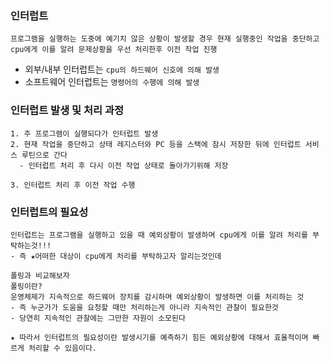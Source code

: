 ### 인터럽트
```
프로그램을 실행하는 도중에 예기치 않은 상황이 발생할 경우 현재 실행중인 작업을 중단하고 cpu에게 이를 알려 문제상황을 우선 처리한후 이전 작업 진행
```
- 외부/내부 인터럽트는 `cpu의 하드웨어 신호에 의해 발생`
- 소프트웨어 인터럽트는 `명령어의 수행에 의해 발생`

### 인터럽트 발생 및 처리 과정
```
1. 주 프로그램이 실행되다가 인터럽트 발생
2. 현재 작업을 중단하고 상태 레지스터와 PC 등을 스택에 잠시 저장한 뒤에 인터럽트 서비스 루틴으로 간다
  - 인터럽트 처리 후 다시 이전 작업 상태로 돌아가기위해 저장
 
3. 인터럽트 처리 후 이전 작업 수행
```

### 인터럽트의 필요성 
```
인터럽트는 프로그램을 실행하고 있을 때 예외상황이 발생하며 cpu에게 이를 알려 처리를 부탁하는것!!!
- 즉 ★어떠한 대상이 cpu에게 처리를 부탁하고자 알리는것인데

폴링과 비교해보자
폴링이란?
운영체제가 지속적으로 하드웨어 장치를 감시하며 예외상황이 발생하면 이를 처리하는 것
- 즉 누군가가 도움을 요청할 때만 처리하는게 아니라 지속적인 관찰이 필요한것
- 당연히 지속적인 관찰에는 그만한 자원이 소모된다

★ 따라서 인터럽트의 필요성이란 발생시기를 예측하기 힘든 예외상황에 대해서 효율적이며 빠르게 처리할 수 있음이다.
```
